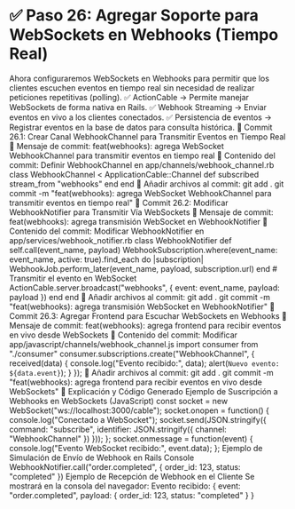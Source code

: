# ✅ Paso 26: Agregar Soporte para WebSockets en Webhooks (Tiempo Real)

Ahora configuraremos WebSockets en Webhooks para permitir que los clientes escuchen eventos en tiempo real sin necesidad de realizar peticiones repetitivas (polling).
✅ ActionCable → Permite manejar WebSockets de forma nativa en Rails.
✅ Webhook Streaming → Enviar eventos en vivo a los clientes conectados.
✅ Persistencia de eventos → Registrar eventos en la base de datos para consulta histórica.
📌 Commit 26.1: Crear Canal WebhookChannel para Transmitir Eventos en Tiempo Real
🔹 Mensaje de commit:
feat(webhooks): agrega WebSocket WebhookChannel para transmitir eventos en tiempo real
🔹 Contenido del commit:
Definir WebhookChannel en app/channels/webhook_channel.rb
class WebhookChannel < ApplicationCable::Channel
def subscribed
stream_from "webhooks"
end
end
🔹 Añadir archivos al commit:
git add .
git commit -m "feat(webhooks): agrega WebSocket WebhookChannel para transmitir eventos en tiempo real"
📌 Commit 26.2: Modificar WebhookNotifier para Transmitir Vía WebSockets
🔹 Mensaje de commit:
feat(webhooks): agrega transmisión WebSocket en WebhookNotifier
🔹 Contenido del commit:
Modificar WebhookNotifier en app/services/webhook_notifier.rb
class WebhookNotifier
def self.call(event_name, payload)
WebhookSubscription.where(event_name: event_name, active: true).find_each do |subscription|
WebhookJob.perform_later(event_name, payload, subscription.url)
end
    # Transmitir el evento en WebSocket
    ActionCable.server.broadcast("webhooks", { event: event_name, payload: payload })
end
end
🔹 Añadir archivos al commit:
git add .
git commit -m "feat(webhooks): agrega transmisión WebSocket en WebhookNotifier"
📌 Commit 26.3: Agregar Frontend para Escuchar WebSockets en Webhooks
🔹 Mensaje de commit:
feat(webhooks): agrega frontend para recibir eventos en vivo desde WebSockets
🔹 Contenido del commit:
Modificar app/javascript/channels/webhook_channel.js
import consumer from "./consumer"
consumer.subscriptions.create("WebhookChannel", {
received(data) {
console.log("Evento recibido:", data);
alert(`Nuevo evento: ${data.event}`);
}
});
🔹 Añadir archivos al commit:
git add .
git commit -m "feat(webhooks): agrega frontend para recibir eventos en vivo desde WebSockets"
📝 Explicación y Código Generado
Ejemplo de Suscripción a Webhooks en WebSockets (JavaScript)
const socket = new WebSocket("ws://localhost:3000/cable");
socket.onopen = function() {
console.log("Conectado a WebSocket");
socket.send(JSON.stringify({ command: "subscribe", identifier: JSON.stringify({ channel: "WebhookChannel" }) }));
};
socket.onmessage = function(event) {
console.log("Evento WebSocket recibido:", event.data);
};
Ejemplo de Simulación de Envío de Webhook en Rails Console
WebhookNotifier.call("order.completed", { order_id: 123, status: "completed" })
Ejemplo de Recepción de Webhook en el Cliente
    Se mostrará en la consola del navegador:
    Evento recibido: { event: "order.completed", payload: { order_id: 123, status: "completed" } }
